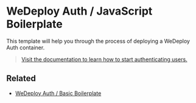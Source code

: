 # WeDeploy Auth / JavaScript Boilerplate

This template will help you through the process of deploying a WeDeploy Auth container.

> [Visit the documentation to learn how to start authenticating users.](http://wedeploy.com/docs/auth/)

## Related

* [WeDeploy Auth / Basic Boilerplate](https://github.com/wedeploy/boilerplate-auth)